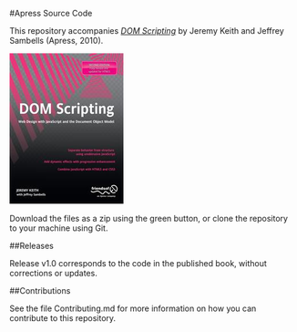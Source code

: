 #Apress Source Code

This repository accompanies [*DOM Scripting*](http://www.apress.com/9781430233893) by Jeremy Keith and Jeffrey Sambells (Apress, 2010).

![Cover image](9781430233893.jpg)

Download the files as a zip using the green button, or clone the repository to your machine using Git.

##Releases

Release v1.0 corresponds to the code in the published book, without corrections or updates.

##Contributions

See the file Contributing.md for more information on how you can contribute to this repository.
